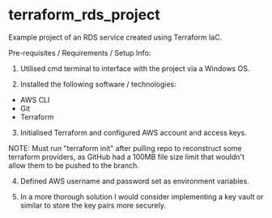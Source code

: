 # terraform_rds_project
Example project of an RDS service created using Terraform IaC.

Pre-requisites / Requirements / Setup Info:

1) Utilised cmd terminal to interface with the project via a Windows OS.

2) Installed the following software / technologies:
- AWS CLI
- Git
- Terraform

3) Initialised Terraform and configured AWS account and access keys.
   
NOTE: Must run "terraform init" after pulling repo to reconstruct some terraform providers, as GitHub had a 100MB file size limit that wouldn't allow them to be pushed to the branch.

4) Defined AWS username and password set as environment variables.

5) In a more thorough solution I would consider implementing a key vault or similar to store the key pairs more securely.
